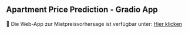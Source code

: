## Apartment Price Prediction - Gradio App
📌 Die Web-App zur Mietpreisvorhersage ist verfügbar unter:
[Hier klicken](https://huggingface.co/spaces/marinrad/ApartmentPricePrediction)